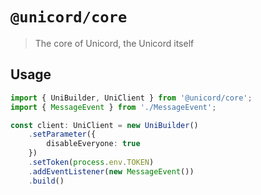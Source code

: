 # `@unicord/core`

> The core of Unicord, the Unicord itself

## Usage

```ts
import { UniBuilder, UniClient } from '@unicord/core';
import { MessageEvent } from './MessageEvent';

const client: UniClient = new UniBuilder()
    .setParameter({
        disableEveryone: true
    })
    .setToken(process.env.TOKEN)
    .addEventListener(new MessageEvent())
    .build()
```

